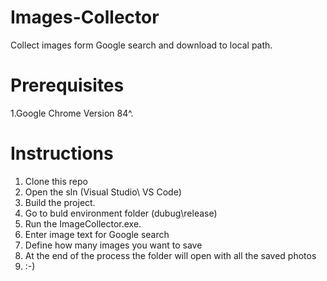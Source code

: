 # Images-Collector
Collect images form Google search and download to local path.


# Prerequisites
1.Google Chrome Version 84^. 


# Instructions

1. Clone this repo
2. Open the sln (Visual Studio\ VS Code)
3. Build the project.
4. Go to buld environment folder (dubug\release)
5. Run the ImageCollector.exe.
6. Enter image text for Google search
7. Define how many images you want to save
8. At the end of the process the folder will open with all the saved photos
9. :-)

